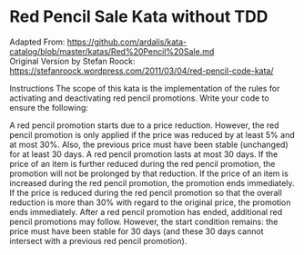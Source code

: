 # Red Pencil Sale Kata without TDD

Adapted From: https://github.com/ardalis/kata-catalog/blob/master/katas/Red%20Pencil%20Sale.md  
Original Version by Stefan Roock: https://stefanroock.wordpress.com/2011/03/04/red-pencil-code-kata/

Instructions
The scope of this kata is the implementation of the rules for activating and deactivating red pencil promotions. Write your code to ensure the following:

A red pencil promotion starts due to a price reduction. However, the red pencil promotion is only applied if the price was reduced by at least 5% and at most 30%. Also, the previous price must have been stable (unchanged) for at least 30 days.
A red pencil promotion lasts at most 30 days.
If the price of an item is further reduced during the red pencil promotion, the promotion will not be prolonged by that reduction.
If the price of an item is increased during the red pencil promotion, the promotion ends immediately.
If the price is reduced during the red pencil promotion so that the overall reduction is more than 30% with regard to the original price, the promotion ends immediately.
After a red pencil promotion has ended, additional red pencil promotions may follow. However, the start condition remains: the price must have been stable for 30 days (and these 30 days cannot intersect with a previous red pencil promotion).
